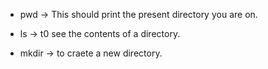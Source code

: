 * pwd -> This should print the present directory you are on.

* ls -> t0 see the contents of a directory.

* mkdir <arguement> -> to craete a new directory. 
